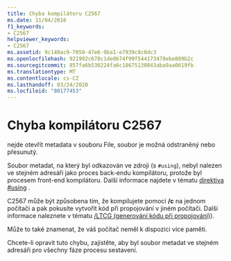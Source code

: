 ```yaml
---
title: Chyba kompilátoru C2567
ms.date: 11/04/2016
f1_keywords:
- C2567
helpviewer_keywords:
- C2567
ms.assetid: 9c140ac9-7059-47e6-9ba1-e7939c8c0dc3
ms.openlocfilehash: 921992c678c1de0b74f99f544173478ebe809b2c
ms.sourcegitcommit: 857fa6b530224fa6c18675138043aba9aa0619fb
ms.translationtype: MT
ms.contentlocale: cs-CZ
ms.lasthandoff: 03/24/2020
ms.locfileid: "80177453"
---
```

# <a name="compiler-error-c2567"></a>Chyba kompilátoru C2567

nejde otevřít metadata v souboru File, soubor je možná odstraněný nebo přesunutý.

Soubor metadat, na který byl odkazován ve zdroji (s `#using`), nebyl nalezen ve stejném adresáři jako proces back-endu kompilátoru, protože byl procesem front-end kompilátoru. Další informace najdete v tématu [direktiva #using](../../preprocessor/hash-using-directive-cpp.md) .

C2567 může být způsobena tím, že kompilujete pomocí **/c** na jednom počítači a pak pokusíte vytvořit kód při propojování v jiném počítači. Další informace naleznete v tématu [/LTCG (generování kódu při propojování)](../../build/reference/ltcg-link-time-code-generation.md)).

Může to také znamenat, že váš počítač neměl k dispozici více paměti.

Chcete-li opravit tuto chybu, zajistěte, aby byl soubor metadat ve stejném adresáři pro všechny fáze procesu sestavení.

